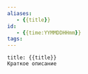 ```yaml
---
aliases:
   - {{title}}
id:
   - {{time:YYMMDDHHmm}}
tags:
---
```

```ad-info
title: {{title}}
Краткое описание
```
